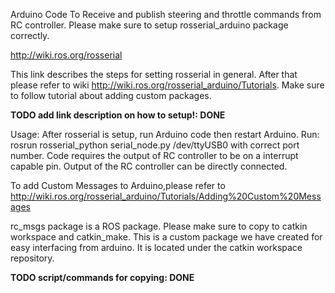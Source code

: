 Arduino Code To Receive and publish steering and throttle commands from RC controller.
Please make sure to setup rosserial_arduino package correctly.

http://wiki.ros.org/rosserial

This link describes the steps for setting rosserial in general. After that please refer to wiki http://wiki.ros.org/rosserial_arduino/Tutorials. Make sure to follow tutorial about adding custom packages.

**TODO add link description on how to setup!: DONE**

Usage:
After rosserial is setup, run Arduino code then restart Arduino.
Run:
    rosrun rosserial_python serial_node.py /dev/ttyUSB0
with correct port number. Code requires the output of RC controller to be on a interrupt capable pin. Output of the RC controller can be directly connected.


To add Custom Messages to Arduino,please refer to http://wiki.ros.org/rosserial_arduino/Tutorials/Adding%20Custom%20Messages

rc_msgs package is a ROS package. Please make sure to copy to catkin workspace and catkin_make. This is a custom package we have created for easy interfacing from arduino. It is located under the catkin workspace repository.

**TODO script/commands for copying: DONE**
